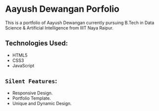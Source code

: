 # Aayush Dewangan Porfolio

This is a portfolio of Aayush Dewangan currently pursuing B.Tech in Data Science & Artificial Intelligence from IIIT Naya Raipur.

## Technologies Used:

* HTML5
* CSS3
* JavaScript

## `Silent Features`:

* Responsive Design.
* Portfolio Template.
* Unique and Dynamic Design.

